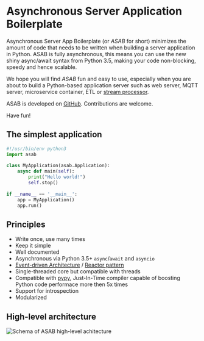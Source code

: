# Asynchronous Server Application Boilerplate

Asynchronous Server App Boilerplate (or _ASAB_ for short) minimizes the amount of code that needs to be written when building a server application in Python.
ASAB is fully asynchronous, this means you can use the new shiny async/await syntax from Python 3.5, making your code non-blocking, speedy and hence scalable.

We hope you will find _ASAB_ fun and easy to use, especially when you are about to build a Python-based application server such as web server, MQTT server, microservice container, ETL or [stream processor](https://github.com/TeskaLabs/bspump).

ASAB is developed on [GitHub](https://github.com/TeskaLabs/asab).
Contributions are welcome.

Have fun!


## The simplest application

```python
#!/usr/bin/env python3
import asab
	
class MyApplication(asab.Application):
    async def main(self):
        print("Hello world!")
        self.stop()
	
if __name__ == '__main__':
    app = MyApplication()
    app.run()
```


## Principles

 * Write once, use many times
 * Keep it simple
 * Well documented
 * Asynchronous via Python 3.5+ `async`/`await` and `asyncio`
 * [Event-driven Architecture](https://en.wikipedia.org/wiki/Event-driven_architecture) / [Reactor pattern](https://en.wikipedia.org/wiki/Reactor_pattern)
 * Single-threaded core but compatible with threads
 * Compatible with [pypy](http://pypy.org), Just-In-Time compiler capable of boosting Python code performace more then 5x times
 * Support for introspection
 * Modularized


## High-level architecture

![Schema of ASAB high-level achitecture](./doc/_static/asab-architecture.png)
